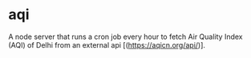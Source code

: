 # aqi
A node server that runs a cron job every hour to fetch Air Quality Index (AQI) of Delhi from an external api [(https://aqicn.org/api/)].
